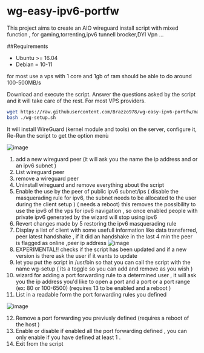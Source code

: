 # wg-easy-ipv6-portfw
This project aims to create an AIO wireguard install script with mixed function , for gaming,torrenting,ipv6 tunnell brocker,DYI Vpn ...


##Requirements 

- Ubuntu >= 16.04
- Debian = 10-11

for most use a vps with 1 core and 1gb of ram should be able to do around  100-500MB/s

Download and execute the script. Answer the questions asked by the script and it will take care of the rest. For most VPS providers.

```bash
wget https://raw.githubusercontent.com/Brazzo978/wg-easy-ipv6-portfw/main/wg-setup.sh
bash ./wg-setup.sh
```

It will install WireGuard (kernel module and tools) on the server, configure it, Re-Run the script to get the option menù 


![image](https://github.com/Brazzo978/wg-easy-ipv6-portfw/assets/55558507/eaaa154e-4c2b-45ce-970b-2404d0714131)

1) add a new wireguard peer (it will ask you the name the ip address and or an ipv6 subnet )
2) List wireguard peer
3) remove a wireguard peer
4) Uninstall wireguard and remove everything about the script
5) Enable the use by the peer of public ipv6 subnet/ips ( disable the masquerading rule for ipv6, the subnet needs to be allocated to the user during the client setup )  ( needs a reboot) this removes the possibility to use the ipv6 of the vps for ipv6 navigation , so once enabled people with private ipv6 generated by the wizard will stop using ipv6 
6) Revert changes made by 5 restoring the ipv6 masquerading rule
7) Display a list of client with some usefull information like data transferred, peer latest handshake , if it did an handshake in the last 4 min the peer is flagged as online ,peer ip address
![image](https://github.com/Brazzo978/wg-easy-ipv6-portfw/assets/55558507/5fbdc1b0-fb88-4752-ab33-23451a8df1b2)
8) EXPERIMENTAL!! checks if the script has been updated and if a new version is there ask the user if it wants to update
9) let you put the script in /usr/bin so that you can call the script with the name wg-setup ( its a toggle so you can add and remove as you wish )
10) wizard for adding a port forwarding rule to a determined user , it will ask you the ip address you'd like to open a port and a port or a port range (ex: 80 or  100-6500) (requires 13 to be enabled and a reboot ) 
11) List in a readable form the port forwarding rules you defined

![image](https://github.com/Brazzo978/wg-easy-ipv6-portfw/assets/55558507/8b1edf3a-134f-48bd-90f2-376b854702e5)

12) Remove a port forwarding you previusly defined (requires a reboot of the host )
13) Enable or disable if enabled all the port forwarding defined , you can only enable if you have defined at least 1 .
14) Exit from the script

